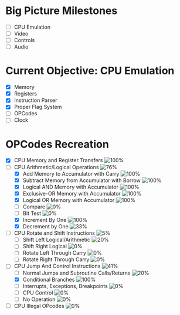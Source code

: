 # Big Picture Milestones
- [ ] CPU Emulation
- [ ] Video
- [ ] Controls
- [ ] Audio

# Current Objective: CPU Emulation
- [x] Memory
- [x] Registers
- [x] Instruction Parser
- [x] Proper Flag System
- [ ] OPCodes
- [ ] Clock

# OPCodes Recreation
- [x] CPU Memory and Register Transfers ![100%](https://progress-bar.xyz/100)
- [ ] CPU Arithmetic/Logical Operations ![76%](https://progress-bar.xyz/7)
  - [x] Add Memory to Accumulator with Carry ![100%](https://progress-bar.xyz/12)
  - [x] Subtract Memory from Accumulator with Borrow ![100%](https://progress-bar.xyz/0)
  - [x] Logical AND Memory with Accumulator ![100%](https://progress-bar.xyz/0)
  - [x] Exclusive-OR Memory with Accumulator ![100%](https://progress-bar.xyz/0)
  - [x] Logical OR Memory with Accumulator ![100%](https://progress-bar.xyz/0)
  - [ ] Compare ![0%](https://progress-bar.xyz/0)
  - [ ] Bit Test ![0%](https://progress-bar.xyz/0)
  - [x] Increment By One ![100%](https://progress-bar.xyz/33)
  - [x] Decrement by One ![33%](https://progress-bar.xyz/33)
- [ ] CPU Rotate and Shift Instructions ![5%](https://progress-bar.xyz/5)
  - [ ] Shift Left Logical/Arithmetic ![20%](https://progress-bar.xyz/20)
  - [ ] Shift Right Logical ![0%](https://progress-bar.xyz/0)
  - [ ] Rotate Left Through Carry ![0%](https://progress-bar.xyz/0)
  - [ ] Rotate Right Through Carry ![0%](https://progress-bar.xyz/0)
- [ ] CPU Jump And Control Instructions ![41%](https://progress-bar.xyz/41)
  - [ ] Normal Jumps and Subroutine Calls/Returns ![20%](https://progress-bar.xyz/20)
  - [x] Conditional Branches ![100%](https://progress-bar.xyz/100)
  - [ ] Interrupts, Exceptions, Breakpoints ![0%](https://progress-bar.xyz/0)
  - [ ] CPU Control ![0%](https://progress-bar.xyz/0)
  - [ ] No Operation ![0%](https://progress-bar.xyz/0)
- [ ] CPU Illegal OPcodes ![0%](https://progress-bar.xyz/0)
